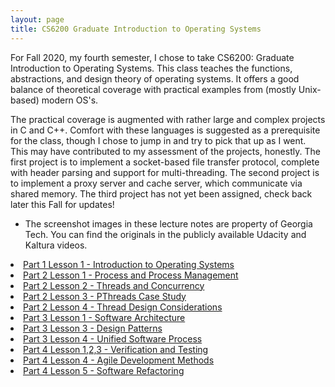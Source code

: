 ```yaml
---
layout: page
title: CS6200 Graduate Introduction to Operating Systems
---
```


For Fall 2020, my fourth semester, I chose to take CS6200: Graduate Introduction to Operating Systems.  This class teaches the functions, abstractions, and design theory of operating systems.  It offers a good balance of theoretical coverage with practical examples from (mostly Unix-based) modern OS's.

The practical coverage is augmented with rather large and complex projects in C and C++.  Comfort with these languages is suggested as a prerequisite for the class, though I chose to jump in and try to pick that up as I went.  This may have contributed to my assessment of the projects, honestly.  The first project is to implement a socket-based file transfer protocol, complete with header parsing and support for multi-threading.  The second project is to implement a proxy server and cache server, which communicate via shared memory.  The third project has not yet been assigned, check back later this Fall for updates!

* The screenshot images in these lecture notes are property of Georgia Tech.  You can find the originals in the publicly available Udacity and Kaltura videos.

<section>
 
<li>
<a href="{{ "/gios_lec_P1L2" | prepend: site.baseurl | append: ".html" | replace: '//', '/' }}">
    Part 1 Lesson 1 - Introduction to Operating Systems
</a>
</li>

<li>
<a href="{{ "/gios_lec_P2L1" | prepend: site.baseurl | append: ".html" | replace: '//', '/' }}">
    Part 2 Lesson 1 - Process and Process Management
</a>
</li>

<li>
<a href="{{ "/gios_lec_P2L2" | prepend: site.baseurl | append: ".html" | replace: '//', '/' }}">
    Part 2 Lesson 2 - Threads and Concurrency
</a>
</li>

<li>
<a href="{{ "/gios_lec_P2L3" | prepend: site.baseurl | append: ".html" | replace: '//', '/' }}">
    Part 2 Lesson 3 - PThreads Case Study
</a>
</li>
<li>
<a href="{{ "/gios_lec_P2L4" | prepend: site.baseurl | append: ".html" | replace: '//', '/' }}">
    Part 2 Lesson 4 - Thread Design Considerations
</a>
</li>
<li>
<a href="{{ "/sdp_lec_P3L1" | prepend: site.baseurl | append: ".html" | replace: '//', '/' }}">
    Part 3 Lesson 1 - Software Architecture
</a>
</li>
<li>
<a href="{{ "/sdp_lec_P3L3" | prepend: site.baseurl | append: ".html" | replace: '//', '/' }}">
    Part 3 Lesson 3 - Design Patterns
</a>
</li>
<li>
<a href="{{ "/sdp_lec_P3L4" | prepend: site.baseurl | append: ".html" | replace: '//', '/' }}">
    Part 3 Lesson 4 - Unified Software Process
</a>
</li>
<li>
<a href="{{ "/sdp_lec_P4L1L2L3" | prepend: site.baseurl | append: ".html" | replace: '//', '/' }}">
    Part 4 Lesson 1,2,3 - Verification and Testing
</a>
</li>
<li>
<a href="{{ "/sdp_lec_P4L4" | prepend: site.baseurl | append: ".html" | replace: '//', '/' }}">
    Part 4 Lesson 4 - Agile Development Methods
</a>
</li>
<li>
<a href="{{ "/sdp_lec_P4L5" | prepend: site.baseurl | append: ".html" | replace: '//', '/' }}">
    Part 4 Lesson 5 - Software Refactoring
</a>
</li>


</section>